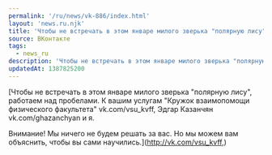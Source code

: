 ```yaml
---
permalink: '/ru/news/vk-886/index.html'
layout: 'news.ru.njk'
title: 'Чтобы не встречать в этом январе милого зверька "полярную лису", работаем над пробелами. К ваши'
source: ВКонтакте
tags:
  - news_ru
description: 'Чтобы не встречать в этом январе милого зверька "полярную лису", работаем над пробелами. К ваши…'
updatedAt: 1387825200
---
```

[Чтобы не встречать в этом январе милого зверька "полярную лису", работаем над пробелами. К вашим услугам "Кружок взаимопомощи физического факультета"  vk.com/vsu_kvff, Эдгар Казанчян vk.com/ghazanchyan и я.

Внимание! Мы ничего не будем решать за вас. Но мы можем вам объяснить, чтобы вы сами научились.](http://vk.com/vsu_kvff,)
